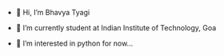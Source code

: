 - 👋 Hi, I’m Bhavya Tyagi

- 🌱 I’m currently student at Indian Institute of Technology, Goa

- 👀 I’m interested in python for now...
